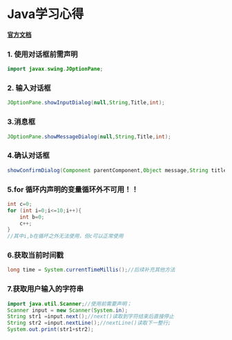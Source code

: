 # Java学习心得

**[官方文档](https://docs.oracle.com/javase/18)**

### 1. 使用对话框前需声明

```java
import javax.swing.JOptionPane;
```

### 2. 输入对话框

```java
JOptionPane.showInputDialog(null,String,Title,int);
```

### 3.消息框

```java
JOptionPane.showMessageDialog(null,String,Title,int);
```

### 4.确认对话框

```java
showConfirmDialog(Component parentComponent,Object message,String title,int optionType,int messageType, Icon icon)
```
 ### 5.for 循环内声明的变量循环外不可用！！
 ```java
 int c=0;
 for (int i=0;i<=10;i++){
     int b=0;
     c++;
}
//其中i,b在循坏之外无法使用，但c可以正常使用
```

### 6.获取当前时间戳

```java
long time = System.currentTimeMillis();//后续补充其他方法
```

### 7.获取用户输入的字符串
```java
import java.util.Scanner;//使用前需要声明；
Scanner input = new Scanner(System.in);
String str1 =input.next();//next()读取到字符结束后直接停止
String str2 =input.nextLine();//nextLine()读取下一整行;
System.out.print(str1+str2);
```


